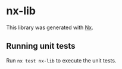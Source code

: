 # nx-lib

This library was generated with [Nx](https://nx.dev).

## Running unit tests

Run `nx test nx-lib` to execute the unit tests.

